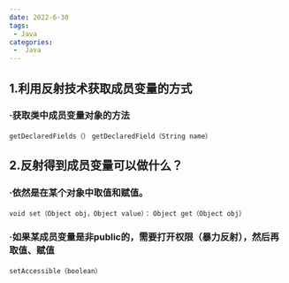 ```yaml
---
date: 2022-6-30
tags:
 - Java
categories:
 -  Java
---
```




## 1.利用反射技术获取成员变量的方式

### ·获取类中成员变量对象的方法
`getDeclaredFields（）`
`getDeclaredField（String name）`
## 2.反射得到成员变量可以做什么？
### ·依然是在某个对象中取值和赋值。
`void set（Object obj，Object value）：`
`Object get（Object obj）`
### ·如果某成员变量是非public的，需要打开权限（暴力反射），然后再取值、赋值
`setAccessible（boolean）`
